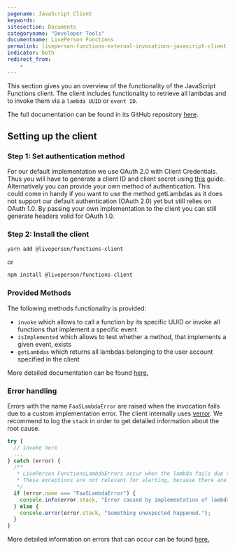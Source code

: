 ```yaml
---
pagename: JavaScript Client
keywords:
sitesection: Documents
categoryname: "Developer Tools"
documentname: LivePerson Functions
permalink: liveperson-functions-external-invocations-javascript-client.html
indicator: both
redirect_from:
    -
---
```


This section gives you an overview of the functionality of the JavaScript Functions client. The client includes functionality to retrieve all lambdas and to invoke them via a `lambda UUID` or `event ID`. 

The full documentation can be found in its GitHub repository [here](https://github.com/LivePersonInc/faas-client-node).

## Setting up the client

### Step 1: Set authentication method

For our default implementation we use OAuth 2.0 with Client Credentials. Thus you will have to generate a client ID and client secret using [this](https://developers.liveperson.com/liveperson-functions-external-invocations-client-credentials.html) guide. Alternatively you can provide your own method of authentication. This could come in handy if you want to use the method getLambdas as it does not support our default authentication (OAuth 2.0) yet but still relies on OAuth 1.0. By passing your own implementation to the client you can still generate headers valid for OAuth 1.0.

### Step 2: Install the client

```bash
yarn add @liveperson/functions-client
```

or

```bash
npm install @liveperson/functions-client
```

### Provided Methods

The following methods functionality is provided:

* `invoke` which allows to call a function by its specific UUID or invoke all functions that implement a specific event
* `isImplemented` which allows to test whether a method, that implements a given event, exists
* `getLambdas` which returns all lambdas belonging to the user account specified in the client

More detailed documentation can be found [here.](https://lpgithub.dev.lprnd.net/RnD-Mannheim/faas-client-js/tree/develop)

### Error handling

Errors with the name `FaaSLambdaError` are raised when the invocation fails due to a custom implementation error. The client internally uses [verror](https://github.com/joyent/node-verror). We recommend to log the `stack` in order to get detailed information about the root cause.

```javascript
try {
  // invoke here
  ...
} catch (error) {
  /**
   * LivePerson FunctionsLambdaErrors occur when the lambda fails due to the implementation.
   * These exceptions are not relevant for alerting, because there are no issues with the service itself.
   */
  if (error.name === "FaaSLambdaError") {
    console.info(error.stack, "Error caused by implementation of lambda.");
  } else {
    console.error(error.stack, "Something unexpected happened.");
  }
}
```

More detailed information on errors that can occur can be found [here.](/liveperson-functions-external-invocations-error-codes.html)
